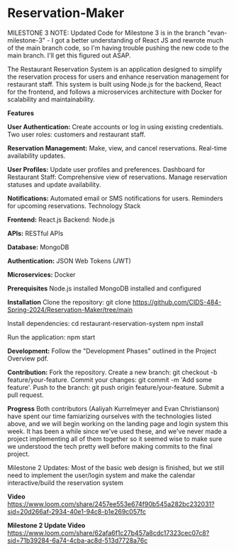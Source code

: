 # Reservation-Maker

MILESTONE 3 NOTE:
Updated Code for Milestone 3 is in the branch "evan-milestone-3" - I got a better understanding of React JS and rewrote much of the main branch code, so I'm having trouble pushing the new code to the main branch. I'll get this figured out ASAP.

The Restaurant Reservation System is an application designed to simplify the reservation process for users and enhance reservation management for restaurant staff. This system is built using Node.js for the backend, React for the frontend, and follows a microservices architecture with Docker for scalability and maintainability.

**Features**

**User Authentication:**
Create accounts or log in using existing credentials.
Two user roles: customers and restaurant staff.

**Reservation Management:**
Make, view, and cancel reservations.
Real-time availability updates.

**User Profiles:**
Update user profiles and preferences.
Dashboard for Restaurant Staff:
Comprehensive view of reservations.
Manage reservation statuses and update availability.

**Notifications:**
Automated email or SMS notifications for users.
Reminders for upcoming reservations.
Technology Stack

**Frontend:**
React.js
Backend:
Node.js

**APIs:**
RESTful APIs

**Database:**
MongoDB

**Authentication:**
JSON Web Tokens (JWT)

**Microservices:**
Docker

**Prerequisites**
Node.js installed
MongoDB installed and configured

**Installation**
Clone the repository:
git clone https://github.com/CIDS-484-Spring-2024/Reservation-Maker/tree/main

Install dependencies:
cd restaurant-reservation-system
npm install

Run the application:
npm start

**Development:**
Follow the "Development Phases" outlined in the Project Overview pdf.

**Contribution:**
Fork the repository.
Create a new branch: git checkout -b feature/your-feature.
Commit your changes: git commit -m 'Add some feature'.
Push to the branch: git push origin feature/your-feature.
Submit a pull request.

**Progress**
Both contributors (Aaliyah Kurrelmeyer and Evan Christianson) have spent our time famiarizing ourselves with the technologies listed above, and we will begin working on the landing page and login system this week. It has been a while since we've used these, and we've never made a project implementing all of them together so it seemed wise to make sure we understood the tech pretty well before making commits to the final project.

Milestone 2 Updates:
Most of the basic web design is finished, but we still need to implement the user/login system and make the calendar interactive/build the reservation system

**Video**
https://www.loom.com/share/2457ee553e674f90b545a282bc232031?sid=20d266af-2934-40e1-94c8-b1e269c057fc 

**Milestone 2 Update Video**
https://www.loom.com/share/62afa6f1c27b457a8cdc17323cec07c8?sid=71b39284-6a74-4cba-ac8d-513d7728a76c 

